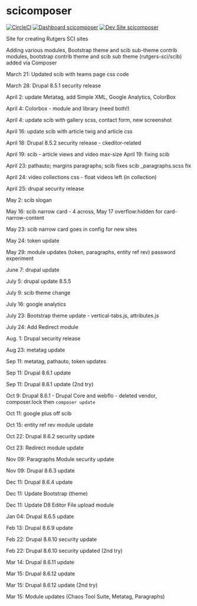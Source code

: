# scicomposer

[![CircleCI](https://circleci.com/gh/rutgers-sci/scicomposer.svg?style=shield)](https://circleci.com/gh/rutgers-sci/scicomposer)
[![Dashboard scicomposer](https://img.shields.io/badge/dashboard-scicomposer-yellow.svg)](https://dashboard.pantheon.io/sites/c2ba47eb-fd4a-436b-a2f6-28dc47557ea3#dev/code)
[![Dev Site scicomposer](https://img.shields.io/badge/site-scicomposer-blue.svg)](http://dev-scicomposer.pantheonsite.io/)

Site for creating Rutgers SCI sites

Adding various modules, Bootstrap theme and scib sub-theme
contrib modules, bootstrap contrib theme and scib sub theme (rutgers-sci/scib) added via Composer

March 21: Updated scib with teams page css code 

March 28: Drupal 8.5.1 security release

April 2: update Metatag, add Simple XML, Google Analytics, ColorBox

April 4: Colorbox - module and library (need both!)

April 4: update scib with gallery scss, contact form, new screenshot

April 16: update scib with article twig and article css

April 18: Drupal 8.5.2 security release - ckeditor-related

April 19: scib - article views and video max-size
April 19: fixing scib

April 23: pathauto; margins paragraphs; scib fixes
scib _paragraphs.scss fix

April 24: video collections css - float videos left (in collection)

April 25: drupal security release

May 2: scib slogan

May 16: scib narrow card - 4 across, May 17 overflow:hidden for card-narrow-content

May 23: scib narrow card goes in config for new sites

May 24: token update

May 29: module updates (token, paragraphs, entity ref rev)
password experiment

June 7: drupal update

July 5: drupal update 8.5.5

July 9: scib theme change

July 16: google analytics

July 23: Bootstrap theme update - vertical-tabs.js, attributes.js

July 24: Add Redirect module

Aug. 1: Drupal security release

Aug 23: metatag update

Sep 11: metatag, pathauto, token updates

Sep 11: Drupal 8.6.1 update

Sep 11: Drupal 8.6.1 update (2nd try)

Oct 9: Drupal 8.6.1 - Drupal Core and webflo - deleted vendor, composer.lock then `composer update`

Oct 11: google plus off scib

Oct 15: entity ref rev module update  

Oct 22: Drupal 8.6.2 security update

Oct 23: Redirect module update

Nov 09: Paragraphs Module security update

Nov 09: Drupal 8.6.3 update

Dec 11: Drupal 8.6.4 update

Dec 11: Update Bootstrap (theme)

Dec 11: Update D8 Editor File upload module

Jan 04: Drupal 8.6.5 update

Feb 13: Drupal 8.6.9 update

Feb 22: Drupal 8.6.10 security update

Feb 22: Drupal 8.6.10 security updated (2nd try)

Mar 14: Drupal 8.6.11 update

Mar 15: Drupal 8.6.12 update

Mar 15: Drupal 8.6.12 update (2nd try)

Mar 15: Module updates (Chaos Tool Suite, Metatag, Paragraphs)


















